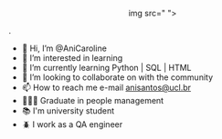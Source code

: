 <p align="center">
    img src=" ">
</p>

.



- 👋 Hi, I’m @AniCaroline
- 👀 I’m interested in learning
- 🌱 I’m currently learning Python | SQL | HTML
- 💞️ I’m looking to collaborate on with the community
- 📫 How to reach me e-mail anisantos@ucl.br
- 🧑🏻‍🎓 Graduate in people management
- 📚 I'm university student
- 🪲 I work as a QA engineer 

<!---
AniCaroline/AniCaroline is a ✨ special ✨ repository because its `README.md` (this file) appears on your GitHub profile.
You can click the Preview link to take a look at your changes.
--->

